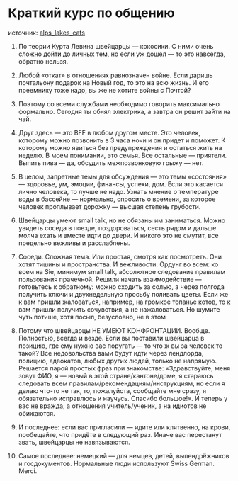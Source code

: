 # Краткий курс по общению
источник: [alps_lakes_cats](https://t.me/alps_lakes_cats)

1. По теории Курта Левина швейцарцы — кокосики. С ними очень сложно дойти до личных тем, но если уж дошел — то это навсегда, обратно нельзя.

2. Любой «откат» в отношениях равнозначен войне. Если даришь почтальону подарок на Новый год, то это на всю жизнь. И его преемнику тоже надо, вы же не хотите войны с Почтой?

3. Поэтому со всеми службами необходимо говорить максимально формально. Сегодня ты обнял электрика, а завтра он решит зайти на чай.

4. Друг здесь — это BFF в любом другом месте. Это человек, которому можно позвонить в 3 часа ночи и он придет и поможет. К которому можно явиться без предупреждения и остаться жить на неделю. В моем понимании, это семья. Все остальные — приятели. Выпить пива — да, обсудить межпозвонковую грыжу — нет.
   
5. В целом, запретные темы для обсуждения — это темы «состояния» — здоровье, ум, эмоции, финансы, успехи, дом. Если это касается лично человека, то лучше не надо. Узнать мнение о температуре воды в бассейне — нормально, спросить о времени, за которое человек проплывает дорожку — высшая степень грубости.
   
6. Швейцарцы умеют small talk, но не обязаны им заниматься. Можно увидеть соседа в поезде, поздороваться, сесть рядом и дальше молча ехать и вместе идти до двери. И никого это не смутит, все предельно вежливы и расслаблены.
   
7. Соседи. Сложная тема. Или простая, смотря как посмотреть. Они хотят тишины и пространства. И вежливости. Ордунг во всем: ко всем на Sie, минимум small talk, абсолютное следование правилам пользования прачечной. Решили начать взаимодействие — готовьтесь к обратному: можно сходить за солью, а через полгода получить ключи и двухнедельную просьбу поливать цветы. Если же к вам пришли жаловаться, например, на громкое топанье котов, то к вам пришли получить сочувствия, а не нажаловаться. Но шумите чуть потише, хотя посыл, безусловно, не в этом
   
8. Потому что швейцарцы НЕ УМЕЮТ КОНФРОНТАЦИИ. Вообще. Полностью, всегда и везде. Если вы поставили швейцарца в позицию, где ему нужно вас поругать — то что ж вы за человек то такой? Все недовольства вами будут идти через лендлорда, полицию, адвокатов, любых других людей, только не напрямую. Решается парой простых фраз при знакомстве: «Здравствуйте, меня зовут ФИО, я — новый в этой стране/кантоне/доме, я стараюсь следовать всем правилам/рекомендациям/инструкциям, но если я делаю что-то не так, то, пожалуйста, сообщайте мне сразу, я обязательно исправлюсь и научусь. Спасибо большое!». И теперь у вас не вражда, а отношения учитель/ученик, а на идиотов не обижаются.
   
9. И последнее: если вас пригласили — идите или клятвенно, на крови, пообещайте, что придёте в следующий раз. Иначе вас перестанут звать, швейцарцы не навязываются.

10. Самое последнее: немецкий — для немцев, детей, выпендрёжников и госдокументов. Нормальные люди используют Swiss German. Merci.